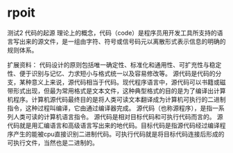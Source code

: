 # rpoit
测试2
代码的起源
理论上的概念，代码（code）是程序员用开发工具所支持的语言写出来的源文件，是一组由字符、符号或信号码元以离散形式表示信息的明确的规则体系。

扩展资料：
代码设计的原则包括唯一确定性、标准化和通用性、可扩充性与稳定性、便于识别与记忆、力求短小与格式统一以及容易修改等。 源代码是代码的分支，某种意义上来说，源代码相当于代码。现代程序语言中，源代码可以书籍或磁带形式出现，但最为常用格式是文本文件，这种典型格式的目的是为了编译出计算机程序。计算机源代码最终目的是将人类可读文本翻译成为计算机可执行的二进制指令，这种过程叫编译，它由通过编译器完成。
源代码（也称源程序），是指一系列人类可读的计算机语言指令。
源代码是相对目标代码和可执行代码而言的。 源代码就是用汇编语言和高级语言写出来的地代码。目标代码是指源代码经过编译程序产生的能被cpu直接识别二进制代码。可执行代码就是将目标代码连接后形成的可执行文件，当然也是二进制的。
